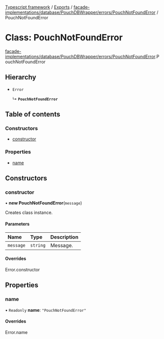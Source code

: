 [Typescript framework](../index.md) / [Exports](../modules.md) / [facade-implementations/database/PouchDBWrapper/errors/PouchNotFoundError](../modules/facade_implementations_database_PouchDBWrapper_errors_PouchNotFoundError.md) / PouchNotFoundError

# Class: PouchNotFoundError

[facade-implementations/database/PouchDBWrapper/errors/PouchNotFoundError](../modules/facade_implementations_database_PouchDBWrapper_errors_PouchNotFoundError.md).PouchNotFoundError

## Hierarchy

- `Error`

  ↳ **`PouchNotFoundError`**

## Table of contents

### Constructors

- [constructor](facade_implementations_database_PouchDBWrapper_errors_PouchNotFoundError.PouchNotFoundError.md#constructor)

### Properties

- [name](facade_implementations_database_PouchDBWrapper_errors_PouchNotFoundError.PouchNotFoundError.md#name)

## Constructors

### constructor

• **new PouchNotFoundError**(`message`)

Creates class instance.

#### Parameters

| Name | Type | Description |
| :------ | :------ | :------ |
| `message` | `string` | Message. |

#### Overrides

Error.constructor

## Properties

### name

• `Readonly` **name**: ``"PouchNotFoundError"``

#### Overrides

Error.name
